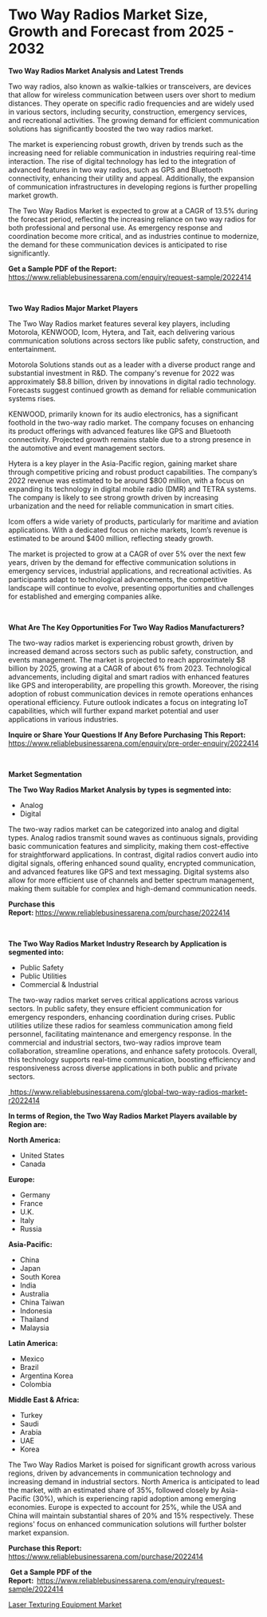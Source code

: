 <p><h1>Two Way Radios Market Size, Growth and Forecast from 2025 - 2032</h1></p><p><strong>Two Way Radios Market Analysis and Latest Trends</strong></p>
<p><p>Two way radios, also known as walkie-talkies or transceivers, are devices that allow for wireless communication between users over short to medium distances. They operate on specific radio frequencies and are widely used in various sectors, including security, construction, emergency services, and recreational activities. The growing demand for efficient communication solutions has significantly boosted the two way radios market.</p><p>The market is experiencing robust growth, driven by trends such as the increasing need for reliable communication in industries requiring real-time interaction. The rise of digital technology has led to the integration of advanced features in two way radios, such as GPS and Bluetooth connectivity, enhancing their utility and appeal. Additionally, the expansion of communication infrastructures in developing regions is further propelling market growth. </p><p>The Two Way Radios Market is expected to grow at a CAGR of 13.5% during the forecast period, reflecting the increasing reliance on two way radios for both professional and personal use. As emergency response and coordination become more critical, and as industries continue to modernize, the demand for these communication devices is anticipated to rise significantly.</p></p>
<p><strong>Get a Sample PDF of the Report:&nbsp;</strong> <a href="https://www.reliablebusinessarena.com/enquiry/request-sample/2022414?utm_campaign=2632&utm_medium=2&utm_source=Github&utm_content=ia&utm_term=28022025&utm_id=two-way-radios">https://www.reliablebusinessarena.com/enquiry/request-sample/2022414</a></p>
<p>&nbsp;</p>
<p><strong>Two Way Radios Major Market Players</strong></p>
<p><p>The Two Way Radios market features several key players, including Motorola, KENWOOD, Icom, Hytera, and Tait, each delivering various communication solutions across sectors like public safety, construction, and entertainment. </p><p>Motorola Solutions stands out as a leader with a diverse product range and substantial investment in R&D. The company's revenue for 2022 was approximately $8.8 billion, driven by innovations in digital radio technology. Forecasts suggest continued growth as demand for reliable communication systems rises.</p><p>KENWOOD, primarily known for its audio electronics, has a significant foothold in the two-way radio market. The company focuses on enhancing its product offerings with advanced features like GPS and Bluetooth connectivity. Projected growth remains stable due to a strong presence in the automotive and event management sectors.</p><p>Hytera is a key player in the Asia-Pacific region, gaining market share through competitive pricing and robust product capabilities. The company’s 2022 revenue was estimated to be around $800 million, with a focus on expanding its technology in digital mobile radio (DMR) and TETRA systems. The company is likely to see strong growth driven by increasing urbanization and the need for reliable communication in smart cities.</p><p>Icom offers a wide variety of products, particularly for maritime and aviation applications. With a dedicated focus on niche markets, Icom’s revenue is estimated to be around $400 million, reflecting steady growth.</p><p>The market is projected to grow at a CAGR of over 5% over the next few years, driven by the demand for effective communication solutions in emergency services, industrial applications, and recreational activities. As participants adapt to technological advancements, the competitive landscape will continue to evolve, presenting opportunities and challenges for established and emerging companies alike.</p></p>
<p>&nbsp;</p>
<p><strong>What Are The Key Opportunities For Two Way Radios Manufacturers?</strong></p>
<p><p>The two-way radios market is experiencing robust growth, driven by increased demand across sectors such as public safety, construction, and events management. The market is projected to reach approximately $8 billion by 2025, growing at a CAGR of about 6% from 2023. Technological advancements, including digital and smart radios with enhanced features like GPS and interoperability, are propelling this growth. Moreover, the rising adoption of robust communication devices in remote operations enhances operational efficiency. Future outlook indicates a focus on integrating IoT capabilities, which will further expand market potential and user applications in various industries.</p></p>
<p><strong>Inquire or Share Your Questions If Any Before Purchasing This Report:</strong> <a href="https://www.reliablebusinessarena.com/enquiry/pre-order-enquiry/2022414?utm_campaign=2632&utm_medium=2&utm_source=Github&utm_content=ia&utm_term=28022025&utm_id=two-way-radios">https://www.reliablebusinessarena.com/enquiry/pre-order-enquiry/2022414</a></p>
<p>&nbsp;</p>
<p><strong>Market Segmentation</strong></p>
<p><strong>The Two Way Radios Market Analysis by types is segmented into:</strong></p>
<p><ul><li>Analog</li><li>Digital</li></ul></p>
<p><p>The two-way radios market can be categorized into analog and digital types. Analog radios transmit sound waves as continuous signals, providing basic communication features and simplicity, making them cost-effective for straightforward applications. In contrast, digital radios convert audio into digital signals, offering enhanced sound quality, encrypted communication, and advanced features like GPS and text messaging. Digital systems also allow for more efficient use of channels and better spectrum management, making them suitable for complex and high-demand communication needs.</p></p>
<p><strong>Purchase this Report:&nbsp;</strong><a href="https://www.reliablebusinessarena.com/purchase/2022414?utm_campaign=2632&utm_medium=2&utm_source=Github&utm_content=ia&utm_term=28022025&utm_id=two-way-radios">https://www.reliablebusinessarena.com/purchase/2022414</a></p>
<p>&nbsp;</p>
<p><strong>The Two Way Radios Market Industry Research by Application is segmented into:</strong></p>
<p><ul><li>Public Safety</li><li>Public Utilities</li><li>Commercial & Industrial</li></ul></p>
<p><p>The two-way radios market serves critical applications across various sectors. In public safety, they ensure efficient communication for emergency responders, enhancing coordination during crises. Public utilities utilize these radios for seamless communication among field personnel, facilitating maintenance and emergency response. In the commercial and industrial sectors, two-way radios improve team collaboration, streamline operations, and enhance safety protocols. Overall, this technology supports real-time communication, boosting efficiency and responsiveness across diverse applications in both public and private sectors.</p></p>
<p><a href="https://www.reliablebusinessarena.com/global-two-way-radios-market-r2022414?utm_campaign=2632&utm_medium=2&utm_source=Github&utm_content=ia&utm_term=28022025&utm_id=two-way-radios">&nbsp;https://www.reliablebusinessarena.com/global-two-way-radios-market-r2022414</a></p>
<p><strong>In terms of Region, the Two Way Radios Market Players available by Region are:</strong></p>
<p>
    <p> <strong> North America: </strong>
        <ul>
            <li>United States</li>
            <li>Canada</li>
        </ul>
        </p> 
    <p> <strong> Europe: </strong>
        <ul>
            <li>Germany</li>
            <li>France</li>
            <li>U.K.</li>
            <li>Italy</li>
            <li>Russia</li>
        </ul>
        </p> 
    <p> <strong> Asia-Pacific: </strong>
        <ul>
            <li>China</li>
            <li>Japan</li>
            <li>South Korea</li>
            <li>India</li>
            <li>Australia</li>
            <li>China Taiwan</li>
            <li>Indonesia</li>
            <li>Thailand</li>
            <li>Malaysia</li>
        </ul>
        </p> 
    <p> <strong> Latin America: </strong>
        <ul>
            <li>Mexico</li>
            <li>Brazil</li>
            <li>Argentina Korea</li>
            <li>Colombia</li>
        </ul>
        </p> 
    <p> <strong> Middle East & Africa: </strong>
        <ul>
            <li>Turkey</li>
            <li>Saudi</li>
            <li>Arabia</li>
            <li>UAE</li>
            <li>Korea</li>
        </ul>
    </p>
    </p>
<p><p>The Two Way Radios Market is poised for significant growth across various regions, driven by advancements in communication technology and increasing demand in industrial sectors. North America is anticipated to lead the market, with an estimated share of 35%, followed closely by Asia-Pacific (30%), which is experiencing rapid adoption among emerging economies. Europe is expected to account for 25%, while the USA and China will maintain substantial shares of 20% and 15% respectively. These regions' focus on enhanced communication solutions will further bolster market expansion.</p></p>
<p><strong>Purchase this Report: </strong><a href="https://www.reliablebusinessarena.com/purchase/2022414?utm_campaign=2632&utm_medium=2&utm_source=Github&utm_content=ia&utm_term=28022025&utm_id=two-way-radios">https://www.reliablebusinessarena.com/purchase/2022414</a></p>
<p>&nbsp;<strong>Get a Sample PDF of the Report:&nbsp;&nbsp;</strong><a href="https://www.reliablebusinessarena.com/enquiry/request-sample/2022414?utm_campaign=2632&utm_medium=2&utm_source=Github&utm_content=ia&utm_term=28022025&utm_id=two-way-radios">https://www.reliablebusinessarena.com/enquiry/request-sample/2022414</a></p>
<p><strong></strong></p>
<p><p><a href="https://github.com/seemsmanis7i/Market-Research-Report-List-1/blob/main/laser-texturing-equipment-market.md?utm_campaign=2632&utm_medium=2&utm_source=Github&utm_content=ia&utm_term=28022025&utm_id=two-way-radios">Laser Texturing Equipment Market</a></p></p>